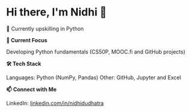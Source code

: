 # Hi there, I'm Nidhi 👋

🔹 Currently upskilling in Python

**🚀 Current Focus**

Developing Python fundamentals (CS50P, MOOC.fi and GitHub projects)

**🛠 Tech Stack**

Languages: Python (NumPy, Pandas)
Other: GitHub, Jupyter and Excel

**📫 Connect with Me**

LinkedIn: [linkedin.com/in/nidhidudhatra](linkedin.com/in/nidhidudhatra)
